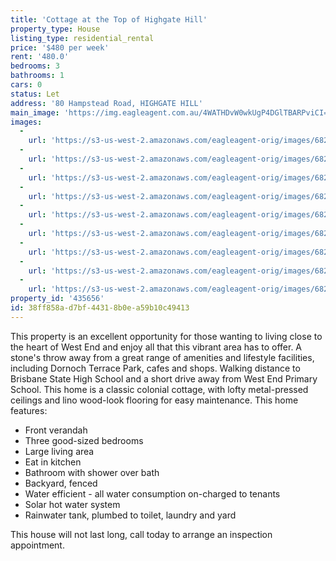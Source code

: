 ```yaml
---
title: 'Cottage at the Top of Highgate Hill'
property_type: House
listing_type: residential_rental
price: '$480 per week'
rent: '480.0'
bedrooms: 3
bathrooms: 1
cars: 0
status: Let
address: '80 Hampstead Road, HIGHGATE HILL'
main_image: 'https://img.eagleagent.com.au/4WATHDvW0wkUgP4DGlTBARPviCI=/1280x854/smart/https://s3-us-west-2.amazonaws.com/eagleagent-orig/images/6826470/417902890-image-M.jpg'
images:
  -
    url: 'https://s3-us-west-2.amazonaws.com/eagleagent-orig/images/6826478/417902890-image-H.jpg'
  -
    url: 'https://s3-us-west-2.amazonaws.com/eagleagent-orig/images/6826477/417902890-image-G.jpg'
  -
    url: 'https://s3-us-west-2.amazonaws.com/eagleagent-orig/images/6826476/417902890-image-F.jpg'
  -
    url: 'https://s3-us-west-2.amazonaws.com/eagleagent-orig/images/6826475/417902890-image-E.jpg'
  -
    url: 'https://s3-us-west-2.amazonaws.com/eagleagent-orig/images/6826474/417902890-image-D.jpg'
  -
    url: 'https://s3-us-west-2.amazonaws.com/eagleagent-orig/images/6826473/417902890-image-C.jpg'
  -
    url: 'https://s3-us-west-2.amazonaws.com/eagleagent-orig/images/6826472/417902890-image-B.jpg'
  -
    url: 'https://s3-us-west-2.amazonaws.com/eagleagent-orig/images/6826471/417902890-image-A.jpg'
  -
    url: 'https://s3-us-west-2.amazonaws.com/eagleagent-orig/images/6826470/417902890-image-M.jpg'
property_id: '435656'
id: 38ff858a-d7bf-4431-8b0e-a59b10c49413
---
```

This property is an excellent opportunity for those wanting to living close to the heart of West End and enjoy all that this vibrant area has to offer. A stone's throw away from a great range of amenities and lifestyle facilities, including Dornoch Terrace Park, cafes and shops. Walking distance to Brisbane State High School and a short drive away from West End Primary School. This home is a classic colonial cottage, with lofty metal-pressed ceilings and lino wood-look flooring for easy maintenance. This home features:

*  Front verandah
*  Three good-sized bedrooms
*  Large living area
*  Eat in kitchen
*  Bathroom with shower over bath
*  Backyard, fenced
*  Water efficient - all water consumption on-charged to tenants
*  Solar hot water system
*  Rainwater tank, plumbed to toilet, laundry and yard

This house will not last long, call today to arrange an inspection appointment.